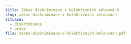 ```yaml
---
title: Zákaz diskriminace v kolektivních smlouvách
slug: zakaz-diskriminace-v-kolektivnich-smlouvach
situace:
  - diskriminace
  - prace
file: zakaz-diskriminace-v-kolektivnich-smlouvach.pdf
---
```

